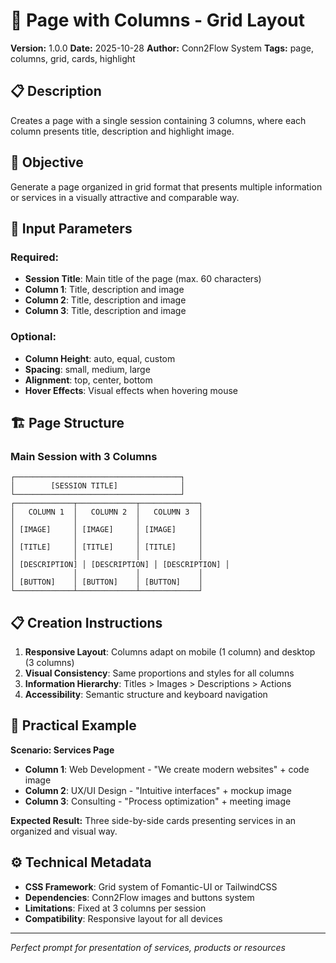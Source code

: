# 🎯 Page with Columns - Grid Layout

**Version:** 1.0.0
**Date:** 2025-10-28
**Author:** Conn2Flow System
**Tags:** page, columns, grid, cards, highlight

## 📋 Description
Creates a page with a single session containing 3 columns, where each column presents title, description and highlight image.

## 🎯 Objective
Generate a page organized in grid format that presents multiple information or services in a visually attractive and comparable way.

## 📝 Input Parameters

### Required:
- **Session Title**: Main title of the page (max. 60 characters)
- **Column 1**: Title, description and image
- **Column 2**: Title, description and image
- **Column 3**: Title, description and image

### Optional:
- **Column Height**: auto, equal, custom
- **Spacing**: small, medium, large
- **Alignment**: top, center, bottom
- **Hover Effects**: Visual effects when hovering mouse

## 🏗️ Page Structure

### Main Session with 3 Columns
```
┌─────────────────────────────────────┐
│        [SESSION TITLE]              │
└─────────────────────────────────────┘
┌─────────────┬─────────────┬─────────────┐
│   COLUMN 1  │   COLUMN 2  │   COLUMN 3  │
│             │             │             │
│ [IMAGE]     │ [IMAGE]     │ [IMAGE]     │
│             │             │             │
│ [TITLE]     │ [TITLE]     │ [TITLE]     │
│             │             │             │
│ [DESCRIPTION] │ [DESCRIPTION] │ [DESCRIPTION] │
│             │             │             │
│ [BUTTON]    │ [BUTTON]    │ [BUTTON]    │
└─────────────┴─────────────┴─────────────┘
```

## 📋 Creation Instructions

1. **Responsive Layout**: Columns adapt on mobile (1 column) and desktop (3 columns)
2. **Visual Consistency**: Same proportions and styles for all columns
3. **Information Hierarchy**: Titles > Images > Descriptions > Actions
4. **Accessibility**: Semantic structure and keyboard navigation

## 🎨 Practical Example

**Scenario: Services Page**
- **Column 1**: Web Development - "We create modern websites" + code image
- **Column 2**: UX/UI Design - "Intuitive interfaces" + mockup image
- **Column 3**: Consulting - "Process optimization" + meeting image

**Expected Result:**
Three side-by-side cards presenting services in an organized and visual way.

## ⚙️ Technical Metadata

- **CSS Framework**: Grid system of Fomantic-UI or TailwindCSS
- **Dependencies**: Conn2Flow images and buttons system
- **Limitations**: Fixed at 3 columns per session
- **Compatibility**: Responsive layout for all devices

---

*Perfect prompt for presentation of services, products or resources*